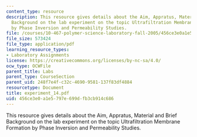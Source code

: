 ```yaml
---
content_type: resource
description: This resource gives details about the Aim, Appratus, Material and Brief
  Background on the lab experiment on the topic Ultrafiltration Membrane Formation
  by Phase Inversion and Permeability Studies.
file: /courses/10-467-polymer-science-laboratory-fall-2005/456ce3e0a1e5797e699dfb3cb914c686_experiment_14.pdf
file_size: 573424
file_type: application/pdf
learning_resource_types:
- Laboratory Assignments
license: https://creativecommons.org/licenses/by-nc-sa/4.0/
ocw_type: OCWFile
parent_title: Labs
parent_type: CourseSection
parent_uid: 248f7e4f-c32c-4690-9581-137f83df4884
resourcetype: Document
title: experiment_14.pdf
uid: 456ce3e0-a1e5-797e-699d-fb3cb914c686
---
```

This resource gives details about the Aim, Appratus, Material and Brief Background on the lab experiment on the topic Ultrafiltration Membrane Formation by Phase Inversion and Permeability Studies.